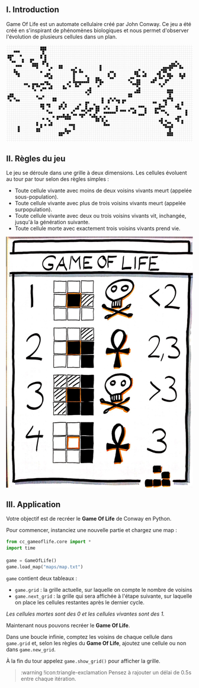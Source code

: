 ## I. Introduction

Game Of Life est un automate cellulaire créé par John Conway. Ce jeu a été créé en s'inspirant de phénomènes biologiques et nous permet d'observer l'évolution de plusieurs cellules dans un plan.

![](assets/illustration.png)

## II. Règles du jeu

Le jeu se déroule dans une grille à deux dimensions. Les cellules évoluent au tour par tour selon des règles simples :

- Toute cellule vivante avec moins de deux voisins vivants meurt (appelée sous-population).
- Toute cellule vivante avec plus de trois voisins vivants meurt (appelée surpopulation).
- Toute cellule vivante avec deux ou trois voisins vivants vit, inchangée, jusqu'à la génération suivante.
- Toute cellule morte avec exactement trois voisins vivants prend vie.

![](assets/rules.jpg)

## III. Application

Votre objectif est de recréer le **Game Of Life** de Conway en Python.

Pour commencer, instanciez une nouvelle partie et chargez une map :

```py
from cc_gameoflife.core import *
import time

game = GameOfLife()
game.load_map("maps/map.txt")
```

`game` contient deux tableaux :

- `game.grid` : la grille actuelle, sur laquelle on compte le nombre de voisins
- `game.next_grid` : la grille qui sera affichée à l'étape suivante, sur laquelle on place les cellules restantes après le dernier cycle.

_Les cellules mortes sont des 0 et les cellules vivantes sont des 1._

Maintenant nous pouvons recréer le **Game Of Life**.

Dans une boucle infinie, comptez les voisins de chaque cellule dans `game.grid` et, selon les règles du **Game Of Life**, ajoutez une cellule ou non dans `game.new_grid`.

À la fin du tour appelez `game.show_grid()` pour afficher la grille.

>:warning !icon:triangle-exclamation Pensez à rajouter un délai de 0.5s entre chaque itération.